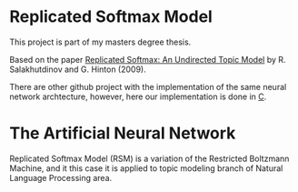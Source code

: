 # Replicated Softmax Model

This project is part of my masters degree thesis.

Based on the paper [Replicated Softmax: An Undirected Topic Model](https://papers.nips.cc/paper/2009/file/31839b036f63806cba3f47b93af8ccb5-Paper.pdf) by R. Salakhutdinov and G. Hinton (2009).

There are other github project with the implementation of the same neural network archtecture, however, here our implementation is done in [C](http://www.open-std.org/jtc1/sc22/wg14/).

# The Artificial Neural Network

Replicated Softmax Model (RSM) is a variation of the Restricted Boltzmann Machine, and it this case it is applied to topic modeling branch of Natural Language Processing area.

